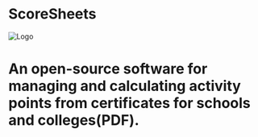 # ScoreSheets
![Logo](https://user-images.githubusercontent.com/36796068/216495907-bacfde09-d0e4-405b-ace6-2b9e37c5bc35.png)
<br>
# An open-source software for managing and calculating activity points from certificates for schools and colleges(PDF).
